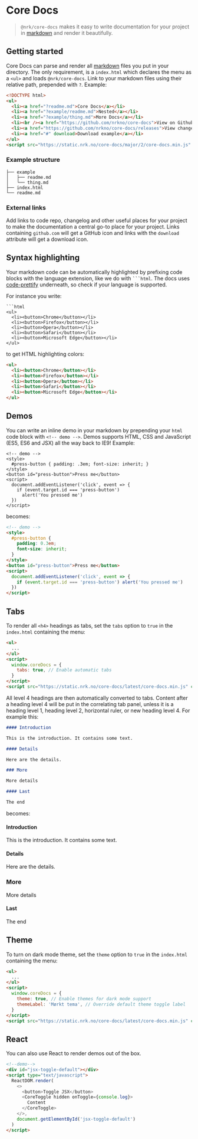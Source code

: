 # Core Docs

> `@nrk/core-docs` makes it easy to write documentation for your project in [markdown](https://github.com/markedjs/marked) and
> render it beautifully.

## Getting started

Core Docs can parse and render all [markdown](https://github.com/markedjs/marked) files you put in your directory. The only requirement, is a `index.html` which declares the menu as a `<ul>` and loads `@nrk/core-docs`. Link to your markdown files using their relative path, prepended with `?`. Example:

```html
<!DOCTYPE html>
<ul>
  <li><a href="?readme.md">Core Docs</a></li>
  <li><a href="?example/readme.md">Nested</a></li>
  <li><a href="?example/thing.md">More Docs</a></li>
  <li><br /><a href="https://github.com/nrkno/core-docs">View on Github</a></li>
  <li><a href="https://github.com/nrkno/core-docs/releases">View changelog</a></li>
  <li><a href="#" download>Download example</a></li>
</ul>
<script src="https://static.nrk.no/core-docs/major/2/core-docs.min.js" charset="utf-8"></script>
```

### Example structure

```
├── example
│   ├── readme.md
│   └── thing.md
├── index.html
└── readme.md
```

### External links

Add links to code repo, changelog and other useful places for your project to make the documentation a central go-to place for your project.
Links containing `github.com` will get a GitHub icon and links with the `download` attribute will get a download icon.

## Syntax highlighting

Your markdown code can be automatically highlighted by prefixing code blocks with the language extension,
like we do with <code>```html</code>. The docs uses [code-prettify](https://github.com/google/code-prettify) underneath,
so check if your language is supported.

For instance you write:

````
```html
<ul>
  <li><button>Chrome</button></li>
  <li><button>Firefox</button></li>
  <li><button>Opera</button></li>
  <li><button>Safari</button></li>
  <li><button>Microsoft Edge</button></li>
</ul>
````

to get HTML highlighting colors:

```html
<ul>
  <li><button>Chrome</button></li>
  <li><button>Firefox</button></li>
  <li><button>Opera</button></li>
  <li><button>Safari</button></li>
  <li><button>Microsoft Edge</button></li>
</ul>
```

## Demos

You can write an inline demo in your markdown by prepending
your `html` code block with `<!-- demo -->`. Demos supports HTML, CSS and JavaScript (ES5, ES6 and JSX) all the way back to IE9!
Example:

```
<!-- demo -->
<style>
  #press-button { padding: .3em; font-size: inherit; }
</style>
<button id="press-button">Press me</button>
<script>
  document.addEventListener('click', event => {
    if (event.target.id === 'press-button')
      alert('You pressed me')
  })
</script>
```

becomes:

```html
<!-- demo -->
<style>
  #press-button {
    padding: 0.3em;
    font-size: inherit;
  }
</style>
<button id="press-button">Press me</button>
<script>
  document.addEventListener('click', event => {
    if (event.target.id === 'press-button') alert('You pressed me')
  })
</script>
```

## Tabs

To render all `<h4>` headings as tabs, set the `tabs` option to `true` in the `index.html` containing the menu:

```html
<ul>
  ...
</ul>
<script>
  window.coreDocs = {
    tabs: true, // Enable automatic tabs
  }
</script>
<script src="https://static.nrk.no/core-docs/latest/core-docs.min.js" charset="utf-8"></script>
```

All level 4 headings are then automatically converted to tabs. Content after a heading level 4 will be put in the correlating tab panel, unless it is a heading level 1, heading level 2, horizontal ruler, or new heading level 4. For example this:

```md
#### Introduction

This is the introduction. It contains some text.

#### Details

Here are the details.

### More

More details

#### Last

The end
```

becomes:

#### Introduction

This is the introduction. It contains some text.

#### Details

Here are the details.

### More

More details

#### Last

The end

## Theme

To turn on dark mode theme, set the `theme` option to `true` in the `index.html` containing the menu:

```html
<ul>
  ...
</ul>
<script>
  window.coreDocs = {
    theme: true, // Enable themes for dark mode support
    themeLabel: 'Mørkt tema', // Override default theme toggle label
  }
</script>
<script src="https://static.nrk.no/core-docs/latest/core-docs.min.js" charset="utf-8"></script>
```

## React

You can also use React to render demos out of the box.

<script src="https://static.nrk.no/core-components/latest/core-toggle/core-toggle.jsx.js"></script>

```html
<!--demo-->
<div id="jsx-toggle-default"></div>
<script type="text/javascript">
  ReactDOM.render(
    <>
      <button>Toggle JSX</button>
      <CoreToggle hidden onToggle={console.log}>
        Content
      </CoreToggle>
    </>,
    document.getElementById('jsx-toggle-default')
  )
</script>
```
